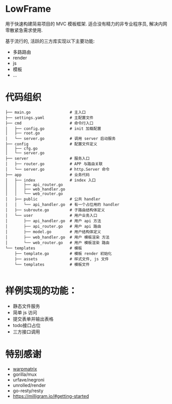 <!-- omit in toc -->
# LowFrame
用于快速构建简易项目的 MVC 模板框架.
适合没有精力的非专业程序员, 解决内网零散紧急需求使用.

基于流行的, 活跃的三方库实现以下主要功能:
- 多路路由
- render
- js
- 模板
- ...

# 代码组织

```
├── main.go                 # 主入口
├── settings.yaml           # 主配置文件
├── cmd                     # 命令行入口
│   ├── config.go           # init 加载配置
│   ├── root.go
│   └── server.go           # 调用 server 启动服务
├── config                  # 配置文件定义
│   ├── cfg.go
│   └── server.go
├── server                  # 服务入口
│   ├── router.go           # APP 与路由关联
│   └── server.go           # http.Server 命令
├── app                     # 业务代码
│   ├── index               # index 入口
│   │   ├── api_router.go
│   │   ├── web_handler.go
│   │   └── web_router.go
│   ├── public              # 公共 handler
│   │   └── api_handler.go  # 有一个占位用的 handler
│   ├── subroute.go         # 子路由结构体定义
│   └── user                # 用户业务入口
│       ├── api_handler.go  # 用户 api 方法
│       ├── api_router.go   # 用户 api 路由
│       ├── model.go        # 用户结构体定义
│       ├── web_handler.go  # 用户 模板渲染 方法
│       └── web_router.go   # 用户 模板渲染 路由
└── templates               # 模板
    ├── template.go         # 模板 render 初始化
    ├── assets              # 样式文件, js 文件
    └── templates           # 模板文件


```


# 样例实现的功能：
- 静态文件服务
- 简单 js 访问
- 提交表单并输出表格
- todo接口占位
- 三方接口调用

# 特别感谢
- [warpmatrix](https://github.com/warpmatrix/go-web)
- gorilla/mux
- urfave/negroni
- unrolled/render
- go-resty/resty
- https://milligram.io/#getting-started

